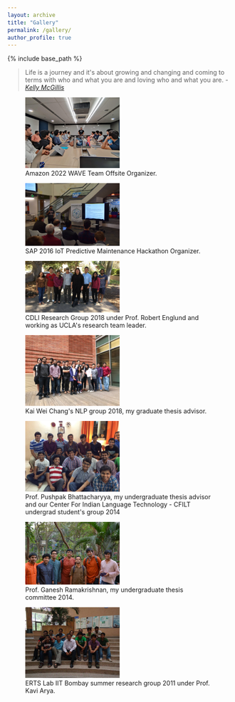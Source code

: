```yaml
---
layout: archive
title: "Gallery"
permalink: /gallery/
author_profile: true
---
```

{% include base_path %}

> Life is a journey and it's about growing and changing and coming to terms with who and what you are and loving who and what you are. - *[Kelly McGillis](https://en.wikipedia.org/wiki/Kelly_McGillis)*

<!-- <figure>
 <video src="/images/Gallery/IMG_3806.mov"></video>
 <figcaption>Collection-2.</figcaption>
</figure> -->

<!-- <video controls="controls" width="50%" name="Collection-0.">
  <source src="/images/Gallery/IMG_3806.MOV">
</video> -->

<figure>
  <img src="/images/gallery/img_amazon.jpeg" alt="amazon" style="width:50%">
  <figcaption>Amazon 2022 WAVE Team Offsite Organizer.</figcaption>
</figure>

<figure>
  <img src="/images/gallery/img_sap.jpeg" alt="cdli" style="width:50%">
  <figcaption>SAP 2016 IoT Predictive Maintenance Hackathon Organizer.</figcaption>
</figure>

<figure>
  <img src="/images/gallery/img_cdli.jpeg" alt="cdli" style="width:50%">
  <figcaption>CDLI Research Group 2018 under Prof. Robert Englund and working as UCLA's research team leader.</figcaption>
</figure>

<figure>
  <img src="/images/gallery/img_ucla.jpeg" alt="ucla" style="width:50%">
  <figcaption>Kai Wei Chang's NLP group 2018, my graduate thesis advisor.</figcaption>
</figure>

<figure>
  <img src="/images/gallery/img_pb.jpeg" alt="cfilt" style="width:50%">
  <figcaption>Prof. Pushpak Bhattacharyya, my undergraduate thesis advisor and our Center For Indian Language Technology - CFILT undergrad student's group 2014</figcaption>
</figure>

<figure>
  <img src="/images/gallery/img_iitb.jpeg" alt="iitb" style="width:50%">
  <figcaption>Prof. Ganesh Ramakrishnan, my undergraduate thesis committee 2014.</figcaption>
</figure>

<figure>
  <img src="/images/gallery/img_kv.jpeg" alt="erts" style="width:50%">
  <figcaption>ERTS Lab IIT Bombay summer research group 2011 under Prof. Kavi Arya.</figcaption>
</figure>

